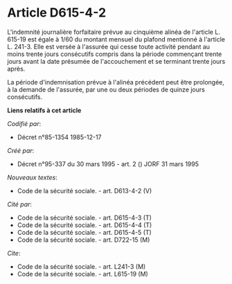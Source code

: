# Article D615-4-2

L'indemnité journalière forfaitaire prévue au cinquième alinéa de l'article L. 615-19 est égale à 1/60 du montant mensuel du
plafond mentionné à l'article L. 241-3. Elle est versée à l'assurée qui cesse toute activité pendant au moins trente jours
consécutifs compris dans la période commençant trente jours avant la date présumée de l'accouchement et se terminant trente
jours après.

La période d'indemnisation prévue à l'alinéa précédent peut être prolongée, à la demande de l'assurée, par une ou deux
périodes de quinze jours consécutifs.

**Liens relatifs à cet article**

_Codifié par_:

  - Décret n°85-1354 1985-12-17

_Créé par_:

  - Décret n°95-337 du 30 mars 1995 - art. 2 () JORF 31 mars 1995

_Nouveaux textes_:

  - Code de la sécurité sociale. - art. D613-4-2 (V)

_Cité par_:

  - Code de la sécurité sociale. - art. D615-4-3 (T)
  - Code de la sécurité sociale. - art. D615-4-4 (T)
  - Code de la sécurité sociale. - art. D615-4-5 (T)
  - Code de la sécurité sociale. - art. D722-15 (M)

_Cite_:

  - Code de la sécurité sociale. - art. L241-3 (M)
  - Code de la sécurité sociale. - art. L615-19 (M)
